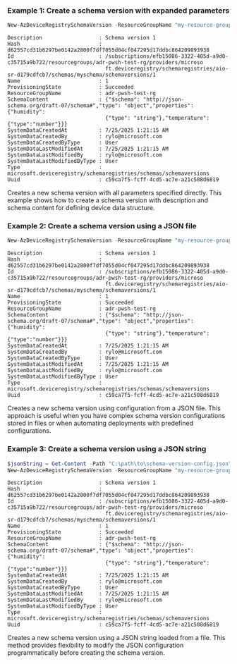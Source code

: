 ### Example 1: Create a schema version with expanded parameters
```powershell
New-AzDeviceRegistrySchemaVersion -ResourceGroupName "my-resource-group" -SchemaRegistryName "my-schema-registry" -SchemaName "my-schema" -Name "1.0.0" -Description "Initial version of the device schema" -SchemaContent '{"type":"object","properties":{"deviceId":{"type":"string"},"temperature":{"type":"number"}}}'
```

```output
Description                  : Schema version 1
Hash                         : d62557cd31b6297be0142a2800f7df7055d04cf047295d17ddbc864209893938
Id                           : /subscriptions/efb15086-3322-405d-a9d0-c35715a9b722/resourcegroups/adr-pwsh-test-rg/providers/microso
                               ft.deviceregistry/schemaregistries/aio-sr-d179cdfcb7/schemas/myschema/schemaversions/1
Name                         : 1
ProvisioningState            : Succeeded
ResourceGroupName            : adr-pwsh-test-rg
SchemaContent                : {"$schema": "http://json-schema.org/draft-07/schema#","type": "object","properties": {"humidity":
                               {"type": "string"},"temperature": {"type":"number"}}}
SystemDataCreatedAt          : 7/25/2025 1:21:15 AM
SystemDataCreatedBy          : rylo@microsoft.com
SystemDataCreatedByType      : User
SystemDataLastModifiedAt     : 7/25/2025 1:21:15 AM
SystemDataLastModifiedBy     : rylo@microsoft.com
SystemDataLastModifiedByType : User
Type                         : microsoft.deviceregistry/schemaregistries/schemas/schemaversions
Uuid                         : c59ca7f5-fcff-4cd5-ac7e-a21c508d6819
```

Creates a new schema version with all parameters specified directly. This example shows how to create a schema version with description and schema content for defining device data structure.

### Example 2: Create a schema version using a JSON file
```powershell
New-AzDeviceRegistrySchemaVersion -ResourceGroupName "my-resource-group" -SchemaRegistryName "my-schema-registry" -SchemaName "my-schema" -Name "1.0.0" -JsonFilePath "C:\path\to\schema-version-config.json"
```

```output
Description                  : Schema version 1
Hash                         : d62557cd31b6297be0142a2800f7df7055d04cf047295d17ddbc864209893938
Id                           : /subscriptions/efb15086-3322-405d-a9d0-c35715a9b722/resourcegroups/adr-pwsh-test-rg/providers/microso
                               ft.deviceregistry/schemaregistries/aio-sr-d179cdfcb7/schemas/myschema/schemaversions/1
Name                         : 1
ProvisioningState            : Succeeded
ResourceGroupName            : adr-pwsh-test-rg
SchemaContent                : {"$schema": "http://json-schema.org/draft-07/schema#","type": "object","properties": {"humidity":
                               {"type": "string"},"temperature": {"type":"number"}}}
SystemDataCreatedAt          : 7/25/2025 1:21:15 AM
SystemDataCreatedBy          : rylo@microsoft.com
SystemDataCreatedByType      : User
SystemDataLastModifiedAt     : 7/25/2025 1:21:15 AM
SystemDataLastModifiedBy     : rylo@microsoft.com
SystemDataLastModifiedByType : User
Type                         : microsoft.deviceregistry/schemaregistries/schemas/schemaversions
Uuid                         : c59ca7f5-fcff-4cd5-ac7e-a21c508d6819
```

Creates a new schema version using configuration from a JSON file. This approach is useful when you have complex schema version configurations stored in files or when automating deployments with predefined configurations.

### Example 3: Create a schema version using a JSON string
```powershell
$jsonString = Get-Content -Path "C:\path\to\schema-version-config.json" -Raw
New-AzDeviceRegistrySchemaVersion -ResourceGroupName "my-resource-group" -SchemaRegistryName "my-schema-registry" -SchemaName "my-schema" -Name "1.0.0" -JsonString $jsonString
```

```output
Description                  : Schema version 1
Hash                         : d62557cd31b6297be0142a2800f7df7055d04cf047295d17ddbc864209893938
Id                           : /subscriptions/efb15086-3322-405d-a9d0-c35715a9b722/resourcegroups/adr-pwsh-test-rg/providers/microso
                               ft.deviceregistry/schemaregistries/aio-sr-d179cdfcb7/schemas/myschema/schemaversions/1
Name                         : 1
ProvisioningState            : Succeeded
ResourceGroupName            : adr-pwsh-test-rg
SchemaContent                : {"$schema": "http://json-schema.org/draft-07/schema#","type": "object","properties": {"humidity":
                               {"type": "string"},"temperature": {"type":"number"}}}
SystemDataCreatedAt          : 7/25/2025 1:21:15 AM
SystemDataCreatedBy          : rylo@microsoft.com
SystemDataCreatedByType      : User
SystemDataLastModifiedAt     : 7/25/2025 1:21:15 AM
SystemDataLastModifiedBy     : rylo@microsoft.com
SystemDataLastModifiedByType : User
Type                         : microsoft.deviceregistry/schemaregistries/schemas/schemaversions
Uuid                         : c59ca7f5-fcff-4cd5-ac7e-a21c508d6819
```

Creates a new schema version using a JSON string loaded from a file. This method provides flexibility to modify the JSON configuration programmatically before creating the schema version.

